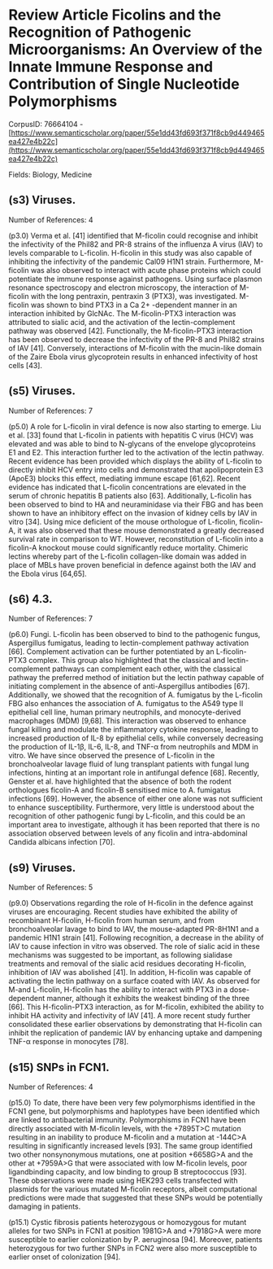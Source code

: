 # Review Article Ficolins and the Recognition of Pathogenic Microorganisms: An Overview of the Innate Immune Response and Contribution of Single Nucleotide Polymorphisms

CorpusID: 76664104 - [https://www.semanticscholar.org/paper/55e1dd43fd693f371f8cb9d449465ea427e4b22c](https://www.semanticscholar.org/paper/55e1dd43fd693f371f8cb9d449465ea427e4b22c)

Fields: Biology, Medicine

## (s3) Viruses.
Number of References: 4

(p3.0) Verma et al. [41] identified that M-ficolin could recognise and inhibit the infectivity of the Phil82 and PR-8 strains of the influenza A virus (IAV) to levels comparable to L-ficolin. H-ficolin in this study was also capable of inhibiting the infectivity of the pandemic Cal09 H1N1 strain. Furthermore, M-ficolin was also observed to interact with acute phase proteins which could potentiate the immune response against pathogens. Using surface plasmon resonance spectroscopy and electron microscopy, the interaction of M-ficolin with the long pentraxin, pentraxin 3 (PTX3), was investigated. M-ficolin was shown to bind PTX3 in a Ca 2+ -dependent manner in an interaction inhibited by GlcNAc. The M-ficolin-PTX3 interaction was attributed to sialic acid, and the activation of the lectin-complement pathway was observed [42]. Functionally, the M-ficolin-PTX3 interaction has been observed to decrease the infectivity of the PR-8 and Phil82 strains of IAV [41]. Conversely, interactions of M-ficolin with the mucin-like domain of the Zaire Ebola virus glycoprotein results in enhanced infectivity of host cells [43].
## (s5) Viruses.
Number of References: 7

(p5.0) A role for L-ficolin in viral defence is now also starting to emerge. Liu et al. [33] found that L-ficolin in patients with hepatitis C virus (HCV) was elevated and was able to bind to N-glycans of the envelope glycoproteins E1 and E2. This interaction further led to the activation of the lectin pathway. Recent evidence has been provided which displays the ability of L-ficolin to directly inhibit HCV entry into cells and demonstrated that apolipoprotein E3 (ApoE3) blocks this effect, mediating immune escape [61,62]. Recent evidence has indicated that L-ficolin concentrations are elevated in the serum of chronic hepatitis B patients also [63]. Additionally, L-ficolin has been observed to bind to HA and neuraminidase via their FBG and has been shown to have an inhibitory effect on the invasion of kidney cells by IAV in vitro [34]. Using mice deficient of the mouse orthologue of L-ficolin, ficolin-A, it was also observed that these mouse demonstrated a greatly decreased survival rate in comparison to WT. However, reconstitution of L-ficolin into a ficolin-A knockout mouse could significantly reduce mortality. Chimeric lectins whereby part of the L-ficolin collagen-like domain was added in place of MBLs have proven beneficial in defence against both the IAV and the Ebola virus [64,65].
## (s6) 4.3.
Number of References: 7

(p6.0) Fungi. L-ficolin has been observed to bind to the pathogenic fungus, Aspergillus fumigatus, leading to lectin-complement pathway activation [66]. Complement activation can be further potentiated by an L-ficolin-PTX3 complex. This group also highlighted that the classical and lectin-complement pathways can complement each other, with the classical pathway the preferred method of initiation but the lectin pathway capable of initiating complement in the absence of anti-Aspergillus antibodies [67]. Additionally, we showed that the recognition of A. fumigatus by the L-ficolin FBG also enhances the association of A. fumigatus to the A549 type II epithelial cell line, human primary neutrophils, and monocyte-derived macrophages (MDM) [9,68]. This interaction was observed to enhance fungal killing and modulate the inflammatory cytokine response, leading to increased production of IL-8 by epithelial cells, while conversely decreasing the production of IL-1β, IL-6, IL-8, and TNF-α from neutrophils and MDM in vitro. We have since observed the presence of L-ficolin in the bronchoalveolar lavage fluid of lung transplant patients with fungal lung infections, hinting at an important role in antifungal defence [68]. Recently, Genster et al. have highlighted that the absence of both the rodent orthologues ficolin-A and ficolin-B sensitised mice to A. fumigatus infections [69]. However, the absence of either one alone was not sufficient to enhance susceptibility. Furthermore, very little is understood about the recognition of other pathogenic fungi by L-ficolin, and this could be an important area to investigate, although it has been reported that there is no association observed between levels of any ficolin and intra-abdominal Candida albicans infection [70].
## (s9) Viruses.
Number of References: 5

(p9.0) Observations regarding the role of H-ficolin in the defence against viruses are encouraging. Recent studies have exhibited the ability of recombinant H-ficolin, H-ficolin from human serum, and from bronchoalveolar lavage to bind to IAV, the mouse-adapted PR-8H1N1 and a pandemic H1N1 strain [41]. Following recognition, a decrease in the ability of IAV to cause infection in vitro was observed. The role of sialic acid in these mechanisms was suggested to be important, as following sialidase treatments and removal of the sialic acid residues decorating H-ficolin, inhibition of IAV was abolished [41]. In addition, H-ficolin was capable of activating the lectin pathway on a surface coated with IAV. As observed for M-and L-ficolin, H-ficolin has the ability to interact with PTX3 in a dose-dependent manner, although it exhibits the weakest binding of the three [66]. This H-ficolin-PTX3 interaction, as for M-ficolin, exhibited the ability to inhibit HA activity and infectivity of IAV [41]. A more recent study further consolidated these earlier observations by demonstrating that H-ficolin can inhibit the replication of pandemic IAV by enhancing uptake and dampening TNF-α response in monocytes [78].
## (s15) SNPs in FCN1.
Number of References: 4

(p15.0) To date, there have been very few polymorphisms identified in the FCN1 gene, but polymorphisms and haplotypes have been identified which are linked to antibacterial immunity. Polymorphisms in FCN1 have been directly associated with M-ficolin levels, with the +7895T>C mutation resulting in an inability to produce M-ficolin and a mutation at -144C>A resulting in significantly increased levels [93]. The same group identified two other nonsynonymous mutations, one at position +6658G>A and the other at +7959A>G that were associated with low M-ficolin levels, poor ligandbinding capacity, and low binding to group B streptococcus [93]. These observations were made using HEK293 cells transfected with plasmids for the various mutated M-ficolin receptors, albeit computational predictions were made that suggested that these SNPs would be potentially damaging in patients.

(p15.1) Cystic fibrosis patients heterozygous or homozygous for mutant alleles for two SNPs in FCN1 at position 1981G>A and +7918G>A were more susceptible to earlier colonization by P. aeruginosa [94]. Moreover, patients heterozygous for two further SNPs in FCN2 were also more susceptible to earlier onset of colonization [94].
